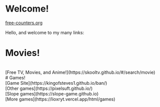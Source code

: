 # Welcome!
<a href='https://www.free-counters.org/'>free-counters.org</a> <script type='text/javascript' src='https://www.freevisitorcounters.com/auth.php?id=416dcfd200d4d523464b5876e6093219a4fef4bc'>Yes</script>
<script type="text/javascript" src="https://www.freevisitorcounters.com/en/home/counter/1032920/t/11"></script>
Hello, and welcome to my many links:
# Movies!
<br/>
[Free TV, Movies, and Anime!](https://skooltv.github.io/#/search/movie)
<br/>
# Games!
<br/>
[Game Site](https://kingofsteves1.github.io/ban/)
<br/>
[Other games](https://pixelsuft.github.io/)
<br/>
[Slope games](https://slope-game.github.io)
<br/>
[More games](https://lioxryt.vercel.app/html/games)
